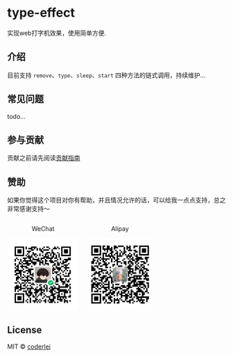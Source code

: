 # type-effect
实现web打字机效果，使用简单方便.

## 介绍
目前支持 `remove`、`type`、`sleep`、`start` 四种方法的链式调用，持续维护...

## 常见问题
todo...

## 参与贡献
贡献之前请先阅读[贡献指南](./CONTRIBUTING.md)


## 赞助
如果你觉得这个项目对你有帮助，并且情况允许的话，可以给我一点点支持，总之非常感谢支持～

<div style="display: flex; gap: 20px;">
	<div style="text-align: center">
		<p>WeChat</p>
		<img style="max-width: 165px" src="./docs/wechat.jpg" alt="微信" />
	</div>
	<div style="text-align: center">
		<p>Alipay</p>
		<img style="max-width: 150px" src="./docs/alipay.jpg" alt="支付宝" />
	</div>
</div>

## License
MIT © [coderlei](./license)

